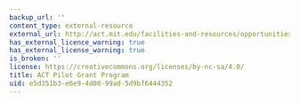 ```yaml
---
backup_url: ''
content_type: external-resource
external_url: http://act.mit.edu/facilities-and-resources/opportunities/act-pilot-grant-program/
has_external_licence_warning: true
has_external_license_warning: true
is_broken: ''
license: https://creativecommons.org/licenses/by-nc-sa/4.0/
title: ACT Pilot Grant Program
uid: e5d351b3-e6e9-4d00-99ad-5d9bf6444352
---
```

